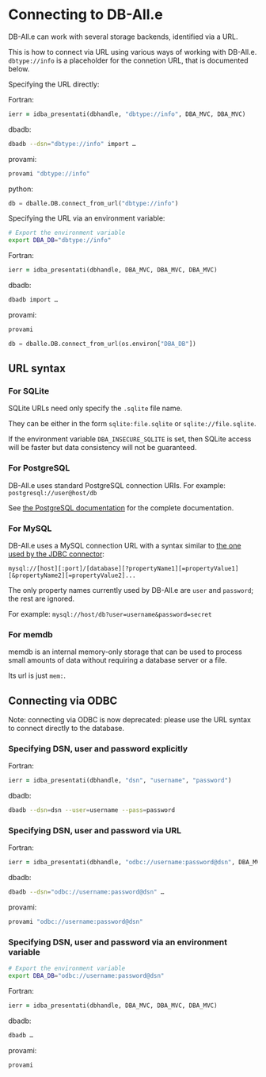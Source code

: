 # Connecting to DB-All.e

DB-All.e can work with several storage backends, identified via a URL.

This is how to connect via URL using various ways of working with DB-All.e.
`dbtype://info` is a placeholder for the connetion URL, that is documented
below.

Specifying the URL directly:

Fortran:
```fortran
ierr = idba_presentati(dbhandle, "dbtype://info", DBA_MVC, DBA_MVC)
```

dbadb:
```sh
dbadb --dsn="dbtype://info" import …
```

provami:
```sh
provami "dbtype://info"
```

python:
```py
db = dballe.DB.connect_from_url("dbtype://info")
```


Specifying the URL via an environment variable:

```sh
# Export the environment variable
export DBA_DB="dbtype://info"
```

Fortran:
```fortran
ierr = idba_presentati(dbhandle, DBA_MVC, DBA_MVC, DBA_MVC)
```

dbadb:
```sh
dbadb import …
```

provami:
```sh
provami
```

```py
db = dballe.DB.connect_from_url(os.environ["DBA_DB"])
```


## URL syntax

### For SQLite

SQLite URLs need only specify the `.sqlite` file name.

They can be either in the form `sqlite:file.sqlite` or `sqlite://file.sqlite`.

If the environment variable `DBA_INSECURE_SQLITE` is set, then SQLite access
will be faster but data consistency will not be guaranteed.


### For PostgreSQL

DB-All.e uses standard PostgreSQL connection URIs. For example: `postgresql://user@host/db`

See [the PostgreSQL documentation](http://www.postgresql.org/docs/9.4/static/libpq-connect.html#LIBPQ-CONNSTRING)
for the complete documentation.


### For MySQL

DB-All.e uses a MySQL connection URL with a syntax similar to [the one used by
the JDBC connector](http://dev.mysql.com/doc/connector-j/en/connector-j-reference-configuration-properties.html):

    mysql://[host][:port]/[database][?propertyName1][=propertyValue1][&propertyName2][=propertyValue2]...

The only property names currently used by DB-All.e are `user` and `password`;
the rest are ignored.

For example: `mysql://host/db?user=username&password=secret`


### For memdb

memdb is an internal memory-only storage that can be used to process small
amounts of data without requiring a database server or a file.

Its url is just `mem:`.


## Connecting via ODBC

Note: connecting via ODBC is now deprecated: please use the URL syntax to
connect directly to the database.

### Specifying DSN, user and password explicitly

Fortran:
```fortran
ierr = idba_presentati(dbhandle, "dsn", "username", "password") 
```

dbadb:
```sh
dbadb --dsn=dsn --user=username --pass=password
```

### Specifying DSN, user and password via URL

Fortran:
```fortran
ierr = idba_presentati(dbhandle, "odbc://username:password@dsn", DBA_MVC, DBA_MVC)
```

dbadb:
```sh
dbadb --dsn="odbc://username:password@dsn" …
```

provami:
```sh
provami "odbc://username:password@dsn"
```

### Specifying DSN, user and password via an environment variable

```sh
# Export the environment variable
export DBA_DB="odbc://username:password@dsn"
```

Fortran:
```fortran
ierr = idba_presentati(dbhandle, DBA_MVC, DBA_MVC, DBA_MVC)
```

dbadb:
```sh
dbadb …
```

provami:
```sh
provami
```

